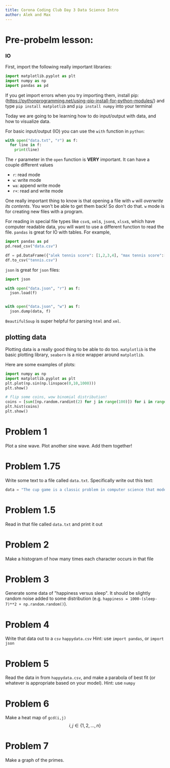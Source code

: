 ```yaml
---
title: Corona Coding Club Day 3 Data Science Intro 
author: Alek and Max
---
```


# Pre-probelm lesson:

### IO
First, import the following really important libraries:
```python
import matplotlib.pyplot as plt
import numpy as np
import pandas as pd
```

If you get import errors when you try importing them, install pip:
(https://pythonprogramming.net/using-pip-install-for-python-modules/) and type
`pip install matplotlib` and `pip install numpy` into your terminal

Today we are going to be learning how to do input/output with data, and how to visualize data.

For basic input/output (IO) you can use the `with` function in `python`:
```python
with open("data.txt", "r") as f:
  for line in f:
    print(line)
```

The `r` parameter in the `open` function is **VERY** important. It can have a couple different values

  - `r`: read mode
  - `w`: write mode
  - `wa`: append write mode
  - `r+`: read and write mode

One really important thing to know is that opening a file with `w` will
*overwrite its contents*. You won't be able to get them back! So don't do that.
`w` mode is for creating new files with a program.

For reading in special file types like `csv`s, `xml`s, `json`s, `xlsx`s, which have computer readable data, you will want to use a different function to read the file.
`pandas` is great for IO with tables. For example,
```python
import pandas as pd
pd.read_csv("data.csv")

df = pd.DataFrame({"alek tennis score": [1,2,3,4], "max tennis score":[5,56,7,7]})
df.to_csv("tennis.csv")
```

`json` is great for `json` files:
```python
import json

with open("data.json", "r") as f:
  json.load(f)


with open("data.json", "w") as f:
  json.dump(data, f)
```

`BeautifulSoup` is super helpful for parsing `html` and `xml`.

## plotting data
Plotting data is a really good thing to be able to do too. `matplotlib` is the basic plotting library, `seaborn` is a nice wrapper around `matplotlib`.

Here are some examples of plots:
```python
import numpy as np
import matplotlib.pyplot as plt
plt.plot(np.sin(np.linspace(0,10,1000)))
plt.show()

# flip some coins, wow binomial distribution!
coins = [sum([np.random.randint(2) for j in range(100)]) for i in range(1000)]
plt.hist(coins)
plt.show()

```


# Problem 1
Plot a sine wave. Plot another sine wave. Add them together!

# Problem 1.75
Write some text to a file called `data.txt`. Specifically write out this text: 
```python
data = "The cup game is a classic problem in computer science that models work scheduling. In the cup game on n cups, a filler and an emptier take turns adding and removing water from cups (i.e. new tasks come in and the scheduler must allocate processors to handle the incoming work). On each round the filler will distribute some new amount of water among the cups, and the emptier will remove some amount of water from some of the cups. The filler can distribute the water however it wants (as long as it places at most 1 water in each cup), but the emptier has an added discretization constraint: it can only remove water from some fixed number of cups. The problem is to analyze how well each player can do, that is, how much water can the filler force to be in the fullest cup, and what is the upper bound on this fill that an appropriate emptying strategy can guarantee? We study several variants of the problem and answer some open questions."
```

# Problem 1.5
Read in that file called `data.txt` and print it out

# Problem 2
Make a histogram of how many times each character occurs in that file


# Problem 3
Generate some data of "happiness versus sleep".
It should be slightly random noise added to some distribution (e.g. `happiness = 1000-(sleep-7)**2 + np.random.random()`).

# Problem 4
Write that data out to a `csv` `happydata.csv`
Hint: use `import pandas`, or `import json`

# Problem 5
Read the data in from `happydata.csv`, and make a parabola of best fit (or whatever is appropriate based on your model). 
Hint: use `numpy`

# Problem 6
Make a heat map of `gcd(i,j)` $$i,j\in\{1,2,\ldots, n\}$$

# Problem 7
Make a graph of the primes.

